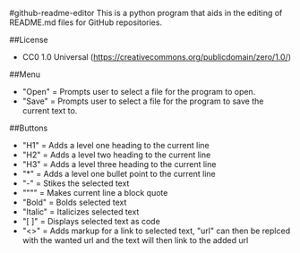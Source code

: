 #github-readme-editor
This is a python program that aids in the editing of README.md files for GitHub repositories.

##License
- CC0 1.0 Universal (https://creativecommons.org/publicdomain/zero/1.0/)

##Menu
- "Open" = Prompts user to select a file for the program to open.
- "Save" = Prompts user to select a file for the program to save the current text to.

##Buttons
- "H1" = Adds a level one heading to the current line
- "H2" = Adds a level two heading to the current line
- "H3" = Adds a level three heading to the current line
- "*" = Adds a level one bullet point to the current line
- "-" = Stikes the selected text
- """" = Makes current line a block quote
- "Bold" = Bolds selected text
- "Italic" = Italicizes selected text
- "[ ]" = Displays selected text as code
- "<>" = Adds markup for a link to selected text, "url" can then be replced with the wanted url and the text will then link to the added url

